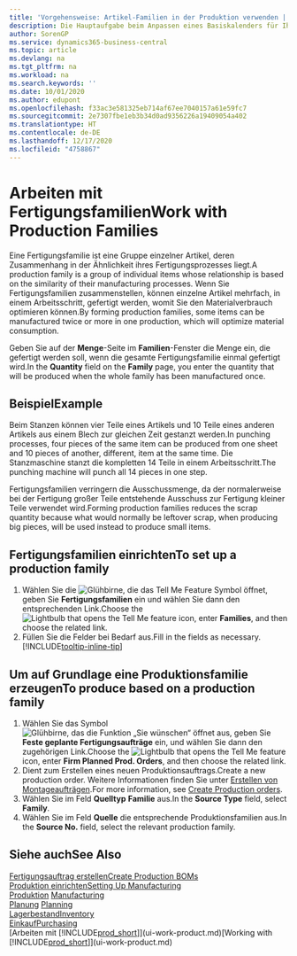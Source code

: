 ```yaml
---
title: 'Vorgehensweise: Artikel-Familien in der Produktion verwenden | Microsoft Docs'
description: Die Hauptaufgabe beim Anpassen eines Basiskalenders für Ihre Firma oder einen Ihrer Geschäftspartner ist, alle Änderungen am Status der Daten als freie Tage oder Arbeitstage einzugeben.
author: SorenGP
ms.service: dynamics365-business-central
ms.topic: article
ms.devlang: na
ms.tgt_pltfrm: na
ms.workload: na
ms.search.keywords: ''
ms.date: 10/01/2020
ms.author: edupont
ms.openlocfilehash: f33ac3e581325eb714af67ee7040157a61e59fc7
ms.sourcegitcommit: 2e7307fbe1eb3b34d0ad9356226a19409054a402
ms.translationtype: HT
ms.contentlocale: de-DE
ms.lasthandoff: 12/17/2020
ms.locfileid: "4758867"
---
```

# <a name="work-with-production-families"></a><span data-ttu-id="6fb7e-103">Arbeiten mit Fertigungsfamilien</span><span class="sxs-lookup"><span data-stu-id="6fb7e-103">Work with Production Families</span></span>
<span data-ttu-id="6fb7e-104">Eine Fertigungsfamilie ist eine Gruppe einzelner Artikel, deren Zusammenhang in der Ähnlichkeit ihres Fertigungsprozesses liegt.</span><span class="sxs-lookup"><span data-stu-id="6fb7e-104">A production family is a group of individual items whose relationship is based on the similarity of their manufacturing processes.</span></span> <span data-ttu-id="6fb7e-105">Wenn Sie Fertigungsfamilien zusammenstellen, können einzelne Artikel mehrfach, in einem Arbeitsschritt, gefertigt werden, womit Sie den Materialverbrauch optimieren können.</span><span class="sxs-lookup"><span data-stu-id="6fb7e-105">By forming production families, some items can be manufactured twice or more in one production, which will optimize material consumption.</span></span>

<span data-ttu-id="6fb7e-106">Geben Sie auf der **Menge**-Seite im **Familien**-Fenster die Menge ein, die gefertigt werden soll, wenn die gesamte Fertigungsfamilie einmal gefertigt wird.</span><span class="sxs-lookup"><span data-stu-id="6fb7e-106">In the **Quantity** field on the **Family** page, you enter the quantity that will be produced when the whole family has been manufactured once.</span></span>

## <a name="example"></a><span data-ttu-id="6fb7e-107">Beispiel</span><span class="sxs-lookup"><span data-stu-id="6fb7e-107">Example</span></span>
<span data-ttu-id="6fb7e-108">Beim Stanzen können vier Teile eines Artikels und 10 Teile eines anderen Artikels aus einem Blech zur gleichen Zeit gestanzt werden.</span><span class="sxs-lookup"><span data-stu-id="6fb7e-108">In punching processes, four pieces of the same item can be produced from one sheet and 10 pieces of another, different, item at the same time.</span></span> <span data-ttu-id="6fb7e-109">Die Stanzmaschine stanzt die kompletten 14 Teile in einem Arbeitsschritt.</span><span class="sxs-lookup"><span data-stu-id="6fb7e-109">The punching machine will punch all 14 pieces in one step.</span></span>

<span data-ttu-id="6fb7e-110">Fertigungsfamilien verringern die Ausschussmenge, da der normalerweise bei der Fertigung großer Teile entstehende Ausschuss zur Fertigung kleiner Teile verwendet wird.</span><span class="sxs-lookup"><span data-stu-id="6fb7e-110">Forming production families reduces the scrap quantity because what would normally be leftover scrap, when producing big pieces, will be used instead to produce small items.</span></span>

## <a name="to-set-up-a-production-family"></a><span data-ttu-id="6fb7e-111">Fertigungsfamilien einrichten</span><span class="sxs-lookup"><span data-stu-id="6fb7e-111">To set up a production family</span></span>
1. <span data-ttu-id="6fb7e-112">Wählen Sie die ![Glühbirne, die das Tell Me Feature](media/ui-search/search_small.png "Was möchten Sie tun?") Symbol öffnet, geben Sie **Fertigungsfamilien** ein und wählen Sie dann den entsprechenden Link.</span><span class="sxs-lookup"><span data-stu-id="6fb7e-112">Choose the ![Lightbulb that opens the Tell Me feature](media/ui-search/search_small.png "Tell me what you want to do") icon, enter **Families**, and then choose the related link.</span></span>
2. <span data-ttu-id="6fb7e-113">Füllen Sie die Felder bei Bedarf aus.</span><span class="sxs-lookup"><span data-stu-id="6fb7e-113">Fill in the fields as necessary.</span></span> [!INCLUDE[tooltip-inline-tip](includes/tooltip-inline-tip_md.md)]

## <a name="to-produce-based-on-a-production-family"></a><span data-ttu-id="6fb7e-114">Um auf Grundlage eine Produktionsfamilie erzeugen</span><span class="sxs-lookup"><span data-stu-id="6fb7e-114">To produce based on a production family</span></span>
1. <span data-ttu-id="6fb7e-115">Wählen Sie das Symbol ![Glühbirne, das die Funktion „Sie wünschen“ öffnet](media/ui-search/search_small.png "Was möchten Sie tun?") aus, geben Sie **Feste geplante Fertigungsaufträge** ein, und wählen Sie dann den zugehörigen Link.</span><span class="sxs-lookup"><span data-stu-id="6fb7e-115">Choose the ![Lightbulb that opens the Tell Me feature](media/ui-search/search_small.png "Tell me what you want to do") icon, enter **Firm Planned Prod. Orders**, and then choose the related link.</span></span>
2. <span data-ttu-id="6fb7e-116">Dient zum Erstellen eines neuen Produktionsauftrags.</span><span class="sxs-lookup"><span data-stu-id="6fb7e-116">Create a new production order.</span></span> <span data-ttu-id="6fb7e-117">Weitere Informationen finden Sie unter [Erstellen von Montageaufträgen](production-how-to-create-production-orders.md).</span><span class="sxs-lookup"><span data-stu-id="6fb7e-117">For more information, see [Create Production orders](production-how-to-create-production-orders.md).</span></span>
3. <span data-ttu-id="6fb7e-118">Wählen Sie im Feld **Quelltyp** **Familie** aus.</span><span class="sxs-lookup"><span data-stu-id="6fb7e-118">In the **Source Type** field, select **Family**.</span></span>  
4. <span data-ttu-id="6fb7e-119">Wählen Sie im Feld **Quelle** die entsprechende Produktionsfamilien aus.</span><span class="sxs-lookup"><span data-stu-id="6fb7e-119">In the **Source No.** field, select the relevant production family.</span></span>

## <a name="see-also"></a><span data-ttu-id="6fb7e-120">Siehe auch</span><span class="sxs-lookup"><span data-stu-id="6fb7e-120">See Also</span></span>
[<span data-ttu-id="6fb7e-121">Fertigungsauftrag erstellen</span><span class="sxs-lookup"><span data-stu-id="6fb7e-121">Create Production BOMs</span></span>](production-how-to-create-production-boms.md)  
[<span data-ttu-id="6fb7e-122">Produktion einrichten</span><span class="sxs-lookup"><span data-stu-id="6fb7e-122">Setting Up Manufacturing</span></span>](production-configure-production-processes.md)  
<span data-ttu-id="6fb7e-123">[Produktion](production-manage-manufacturing.md)  </span><span class="sxs-lookup"><span data-stu-id="6fb7e-123">[Manufacturing](production-manage-manufacturing.md)  </span></span>  
<span data-ttu-id="6fb7e-124">[Planung](production-planning.md) </span><span class="sxs-lookup"><span data-stu-id="6fb7e-124">[Planning](production-planning.md) </span></span>  
[<span data-ttu-id="6fb7e-125">Lagerbestand</span><span class="sxs-lookup"><span data-stu-id="6fb7e-125">Inventory</span></span>](inventory-manage-inventory.md)  
[<span data-ttu-id="6fb7e-126">Einkauf</span><span class="sxs-lookup"><span data-stu-id="6fb7e-126">Purchasing</span></span>](purchasing-manage-purchasing.md)  
<span data-ttu-id="6fb7e-127">[Arbeiten mit [!INCLUDE[prod_short](includes/prod_short.md)]](ui-work-product.md)</span><span class="sxs-lookup"><span data-stu-id="6fb7e-127">[Working with [!INCLUDE[prod_short](includes/prod_short.md)]](ui-work-product.md)</span></span>
